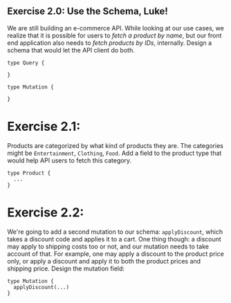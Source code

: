 ## Exercise 2.0: Use the Schema, Luke!

We are still building an e-commerce API. While looking at our use cases, we realize that it is possible for users to *fetch a product by name*, but our front end application also needs to *fetch products by IDs*, internally. Design a schema that would let the API client do both.

```
type Query {

}

type Mutation {

}
```

# Exercise 2.1:

Products are categorized by what kind of products they are. The categories might be `Entertainment`, `Clothing`, `Food`. Add a field to the product type that would help API users to fetch this category.

```
type Product {
  ...
}
```

# Exercise 2.2:

We're going to add a second mutation to our schema: `applyDiscount`, which takes a discount code and applies it to a cart. One thing though: a discount may apply to shipping costs too or not, and our mutation needs to take account of that. For example, one may apply a discount to the product price only, or apply a discount and apply it to both the product prices and shipping price. Design the mutation field:

```
type Mutation {
  applyDiscount(...)
}
```
